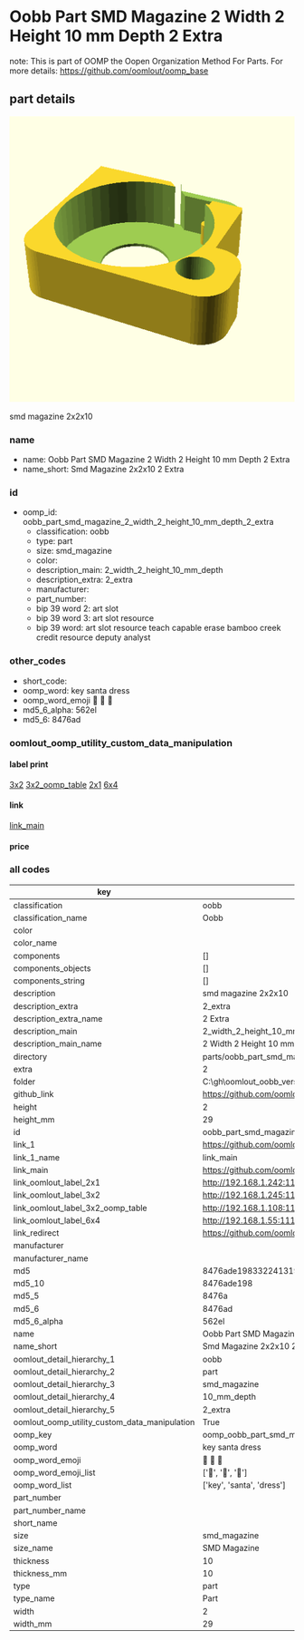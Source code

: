 # Oobb Part SMD Magazine 2 Width 2 Height 10 mm Depth 2 Extra  

note: This is part of OOMP the Oopen Organization Method For Parts. For more details: https://github.com/oomlout/oomp_base

##  part details
  

[![](3dpr.png)](3dpr.png)

smd magazine 2x2x10



### name
* name: Oobb Part SMD Magazine 2 Width 2 Height 10 mm Depth 2 Extra
* name_short: Smd Magazine 2x2x10 2 Extra
### id
* oomp_id: oobb_part_smd_magazine_2_width_2_height_10_mm_depth_2_extra
  * classification: oobb
  * type: part
  * size: smd_magazine
  * color: 
  * description_main: 2_width_2_height_10_mm_depth
  * description_extra: 2_extra
  * manufacturer: 
  * part_number: 
  * bip 39 word 2: art slot
  * bip 39 word 3: art slot resource
  * bip 39 word: art slot resource teach capable erase bamboo creek credit resource deputy analyst

### other_codes
* short_code: 
* oomp_word: key santa dress
* oomp_word_emoji :key: :santa: :dress:
* md5_6_alpha: 562el
* md5_6: 8476ad






### oomlout_oomp_utility_custom_data_manipulation
#### label print
[3x2](http://192.168.1.245:1112/?label=oomp%20562el)
[3x2_oomp_table](http://192.168.1.108:1112/?label=oomp%20562el)
[2x1](http://192.168.1.242:1112/?label=oomp%20562el)
[6x4](http://192.168.1.55:1112/?label=oomp%20562el)    

#### link

[link_main](https://github.com/oomlout/oomlout_oobb_version_4_generated_parts/tree/main/navigation_oomp/oobb/part/smd_magazine/2_width_2_height_10_mm_depth/2_extra/part)                              

#### price







### all codes 
| key | value |  
| --- | --- |  
| classification | oobb |  
| classification_name | Oobb |  
| color |  |  
| color_name |  |  
| components | [] |  
| components_objects | [] |  
| components_string | [] |  
| description | smd magazine 2x2x10 |  
| description_extra | 2_extra |  
| description_extra_name | 2 Extra |  
| description_main | 2_width_2_height_10_mm_depth |  
| description_main_name | 2 Width 2 Height 10 mm Depth |  
| directory | parts/oobb_part_smd_magazine_2_width_2_height_10_mm_depth_2_extra |  
| extra | 2 |  
| folder | C:\gh\oomlout_oobb_version_4_generated_parts\parts\oobb_part_smd_magazine_2_width_2_height_10_mm_depth_2_extra |  
| github_link | https://github.com/oomlout/oomlout_oomp_part_src/tree/main/parts/oobb_part_smd_magazine_2_width_2_height_10_mm_depth_2_extra |  
| height | 2 |  
| height_mm | 29 |  
| id | oobb_part_smd_magazine_2_width_2_height_10_mm_depth_2_extra |  
| link_1 | https://github.com/oomlout/oomlout_oobb_version_4_generated_parts/tree/main/navigation_oomp/oobb/part/smd_magazine/2_width_2_height_10_mm_depth/2_extra/part |  
| link_1_name | link_main |  
| link_main | https://github.com/oomlout/oomlout_oobb_version_4_generated_parts/tree/main/navigation_oomp/oobb/part/smd_magazine/2_width_2_height_10_mm_depth/2_extra/part |  
| link_oomlout_label_2x1 | http://192.168.1.242:1112/?label=oomp%20562el |  
| link_oomlout_label_3x2 | http://192.168.1.245:1112/?label=oomp%20562el |  
| link_oomlout_label_3x2_oomp_table | http://192.168.1.108:1112/?label=oomp%20562el |  
| link_oomlout_label_6x4 | http://192.168.1.55:1112/?label=oomp%20562el |  
| link_redirect | https://github.com/oomlout/oomlout_oobb_version_4_generated_parts/tree/main/parts/oobb_smd_magazine_02_02_10_nm_8_mm_tape_width_2_mm_tape_thickness_ex_2 |  
| manufacturer |  |  
| manufacturer_name |  |  
| md5 | 8476ade1983322413190fde96f330066 |  
| md5_10 | 8476ade198 |  
| md5_5 | 8476a |  
| md5_6 | 8476ad |  
| md5_6_alpha | 562el |  
| name | Oobb Part SMD Magazine 2 Width 2 Height 10 mm Depth 2 Extra |  
| name_short | Smd Magazine 2x2x10 2 Extra |  
| oomlout_detail_hierarchy_1 | oobb |  
| oomlout_detail_hierarchy_2 | part |  
| oomlout_detail_hierarchy_3 | smd_magazine |  
| oomlout_detail_hierarchy_4 | 10_mm_depth |  
| oomlout_detail_hierarchy_5 | 2_extra |  
| oomlout_oomp_utility_custom_data_manipulation | True |  
| oomp_key | oomp_oobb_part_smd_magazine_2_width_2_height_10_mm_depth_2_extra |  
| oomp_word | key santa dress |  
| oomp_word_emoji | :key: :santa: :dress: |  
| oomp_word_emoji_list | [':key:', ':santa:', ':dress:'] |  
| oomp_word_list | ['key', 'santa', 'dress'] |  
| part_number |  |  
| part_number_name |  |  
| short_name |  |  
| size | smd_magazine |  
| size_name | SMD Magazine |  
| thickness | 10 |  
| thickness_mm | 10 |  
| type | part |  
| type_name | Part |  
| width | 2 |  
| width_mm | 29 |  
